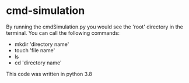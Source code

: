 # cmd-simulation

By running the cmdSimulation.py you would see the 'root' directory in the terminal. You can call the following commands: 

* mkdir 'directory name' 
* touch 'file name'
* ls
* cd 'directory name'

This code was written in python 3.8


